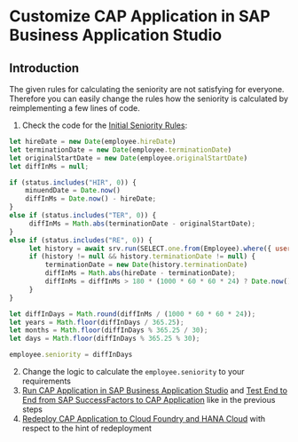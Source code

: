 # Customize CAP Application in SAP Business Application Studio

## Introduction
The given rules for calculating the seniority are not satisfying for everyone. Therefore you can easily change the rules how the seniority is calculated by reimplementing a few lines of code.

1. Check the code for the [Initial Seniority Rules](https://github.com/SAP-samples/successfactors-extension-calculate-employee-seniority/blob/main/srv/emp-service.js#L32-L57):

```javascript
let hireDate = new Date(employee.hireDate)
let terminationDate = new Date(employee.terminationDate)
let originalStartDate = new Date(employee.originalStartDate)
let diffInMs = null;

if (status.includes("HIR", 0)) {
    minuendDate = Date.now()
    diffInMs = Date.now() - hireDate;
}
else if (status.includes("TER", 0)) {
     diffInMs = Math.abs(terminationDate - originalStartDate);
} 
else if (status.includes("RE", 0)) {
     let history = await srv.run(SELECT.one.from(Employee).where({ userId: employee.userId, status: { like: '%TER%' } }).orderBy('terminationDate', 'desc'));
     if (history != null && history.terminationDate != null) {
         terminationDate = new Date(history.terminationDate)
         diffInMs = Math.abs(hireDate - terminationDate);
         diffInMs = diffInMs > 180 * (1000 * 60 * 60 * 24) ? Date.now() - hireDate : Math.abs(terminationDate - originalStartDate) + Math.abs(Date.now() - hireDate);
     }
}

let diffInDays = Math.round(diffInMs / (1000 * 60 * 60 * 24));
let years = Math.floor(diffInDays / 365.25);
let months = Math.floor(diffInDays % 365.25 / 30);
let days = Math.floor(diffInDays % 365.25 % 30);

employee.seniority = diffInDays
```

2. Change the logic to calculate the ```employee.seniority``` to your requirements
3. [Run CAP Application in SAP Business Application Studio](../09-RunCAPApplicationInSAPBusinessApplicationStudio) and [Test End to End from SAP SuccessFactors to CAP Application](../08-TestEndToEndFromSAPSuccessFactorsToCAPApplication) like in the previous steps
4. [Redeploy CAP Application to Cloud Foundry and HANA Cloud](../05-DeployCAPApplicationToCloudFoundryAndHANACloud#redeployment) with respect to the hint of redeployment
